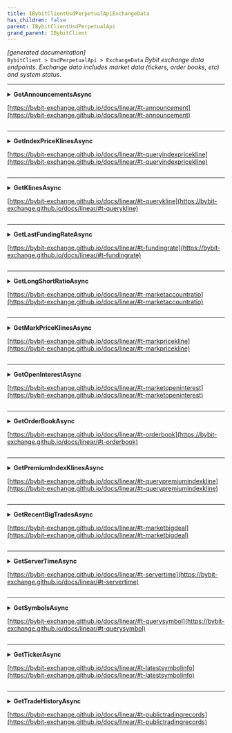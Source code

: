 ```yaml
---
title: IBybitClientUsdPerpetualApiExchangeData
has_children: false
parent: IBybitClientUsdPerpetualApi
grand_parent: IBybitClient
---
```

*[generated documentation]*  
`BybitClient > UsdPerpetualApi > ExchangeData`
*Bybit exchange data endpoints. Exchange data includes market data (tickers, order books, etc) and system status.*
  

***

<details>
<summary>
<b>GetAnnouncementsAsync</b>  

[https://bybit-exchange.github.io/docs/linear/#t-announcement](https://bybit-exchange.github.io/docs/linear/#t-announcement)  
</summary>
<p>

```C#  
Task<WebCallResult<IEnumerable<BybitAnnouncement>>> GetAnnouncementsAsync([Optional] long? receiveWindow, [Optional] CancellationToken ct);  
```  

|Parameter|Description|
|---|---|
|`receiveWindow`|The receive window for which this request is active. When the request takes longer than this to complete the server will reject the request|
|`ct`|Cancellation token|

*The API announcements for the last 30 days*  

</p>
</details>

***

<details>
<summary>
<b>GetIndexPriceKlinesAsync</b>  

[https://bybit-exchange.github.io/docs/linear/#t-queryindexpricekline](https://bybit-exchange.github.io/docs/linear/#t-queryindexpricekline)  
</summary>
<p>

```C#  
Task<WebCallResult<IEnumerable<BybitIndexPriceKline>>> GetIndexPriceKlinesAsync(string symbol, KlineInterval interval, DateTime from, [Optional] int? limit, [Optional] long? receiveWindow, [Optional] CancellationToken ct);  
```  

|Parameter|Description|
|---|---|
|`symbol`|Symbol of the klines|
|`interval`|Interval of the kline data|
|`from`|Start time of the data|
|`limit`|Max amount of candles|
|`receiveWindow`|The receive window for which this request is active. When the request takes longer than this to complete the server will reject the request|
|`ct`|Cancellation token|

*Get index price klines*  

</p>
</details>

***

<details>
<summary>
<b>GetKlinesAsync</b>  

[https://bybit-exchange.github.io/docs/linear/#t-querykline](https://bybit-exchange.github.io/docs/linear/#t-querykline)  
</summary>
<p>

```C#  
Task<WebCallResult<IEnumerable<BybitKline>>> GetKlinesAsync(string symbol, KlineInterval interval, DateTime from, [Optional] int? limit, [Optional] long? receiveWindow, [Optional] CancellationToken ct);  
```  

|Parameter|Description|
|---|---|
|`symbol`|Symbol of the klines|
|`interval`|Interval of the kline data|
|`from`|Start time of the data|
|`limit`|Max amount of candles|
|`receiveWindow`|The receive window for which this request is active. When the request takes longer than this to complete the server will reject the request|
|`ct`|Cancellation token|

*Get price klines*  

</p>
</details>

***

<details>
<summary>
<b>GetLastFundingRateAsync</b>  

[https://bybit-exchange.github.io/docs/linear/#t-fundingrate](https://bybit-exchange.github.io/docs/linear/#t-fundingrate)  
</summary>
<p>

```C#  
Task<WebCallResult<BybitFundingRate>> GetLastFundingRateAsync(string symbol, [Optional] long? receiveWindow, [Optional] CancellationToken ct);  
```  

|Parameter|Description|
|---|---|
|`symbol`|The symbol|
|`receiveWindow`|The receive window for which this request is active. When the request takes longer than this to complete the server will reject the request|
|`ct`|Cancellation token|

*Get last funding rate*  

</p>
</details>

***

<details>
<summary>
<b>GetLongShortRatioAsync</b>  

[https://bybit-exchange.github.io/docs/linear/#t-marketaccountratio](https://bybit-exchange.github.io/docs/linear/#t-marketaccountratio)  
</summary>
<p>

```C#  
Task<WebCallResult<IEnumerable<BybitAccountRatio>>> GetLongShortRatioAsync(string symbol, DataPeriod period, [Optional] int? limit, [Optional] long? receiveWindow, [Optional] CancellationToken ct);  
```  

|Parameter|Description|
|---|---|
|`symbol`|The symbol|
|`period`|The data period|
|`limit`|Max amount of results|
|`receiveWindow`|The receive window for which this request is active. When the request takes longer than this to complete the server will reject the request|
|`ct`|Cancellation token|

*Get long/short ratio*  

</p>
</details>

***

<details>
<summary>
<b>GetMarkPriceKlinesAsync</b>  

[https://bybit-exchange.github.io/docs/linear/#t-markpricekline](https://bybit-exchange.github.io/docs/linear/#t-markpricekline)  
</summary>
<p>

```C#  
Task<WebCallResult<IEnumerable<BybitMarkPriceKline>>> GetMarkPriceKlinesAsync(string symbol, KlineInterval interval, DateTime from, [Optional] int? limit, [Optional] long? receiveWindow, [Optional] CancellationToken ct);  
```  

|Parameter|Description|
|---|---|
|`symbol`|Symbol of the klines|
|`interval`|Interval of the kline data|
|`from`|Start time of the data|
|`limit`|Max amount of candles|
|`receiveWindow`|The receive window for which this request is active. When the request takes longer than this to complete the server will reject the request|
|`ct`|Cancellation token|

*Get mark price klines*  

</p>
</details>

***

<details>
<summary>
<b>GetOpenInterestAsync</b>  

[https://bybit-exchange.github.io/docs/linear/#t-marketopeninterest](https://bybit-exchange.github.io/docs/linear/#t-marketopeninterest)  
</summary>
<p>

```C#  
Task<WebCallResult<IEnumerable<BybitOpenInterest>>> GetOpenInterestAsync(string symbol, DataPeriod period, [Optional] int? limit, [Optional] long? receiveWindow, [Optional] CancellationToken ct);  
```  

|Parameter|Description|
|---|---|
|`symbol`|The symbol|
|`period`|The period of data|
|`limit`|Max amount of results|
|`receiveWindow`|The receive window for which this request is active. When the request takes longer than this to complete the server will reject the request|
|`ct`|Cancellation token|

*Gets the total amount of unsettled contracts. In other words, the total number of contracts held in open positions.*  

</p>
</details>

***

<details>
<summary>
<b>GetOrderBookAsync</b>  

[https://bybit-exchange.github.io/docs/linear/#t-orderbook](https://bybit-exchange.github.io/docs/linear/#t-orderbook)  
</summary>
<p>

```C#  
Task<WebCallResult<IEnumerable<BybitOrderBookEntry>>> GetOrderBookAsync(string symbol, [Optional] long? receiveWindow, [Optional] CancellationToken ct);  
```  

|Parameter|Description|
|---|---|
|`symbol`|The symbol|
|`receiveWindow`|The receive window for which this request is active. When the request takes longer than this to complete the server will reject the request|
|`ct`|Cancellation token|

*Get the current order book for a symbol*  

</p>
</details>

***

<details>
<summary>
<b>GetPremiumIndexKlinesAsync</b>  

[https://bybit-exchange.github.io/docs/linear/#t-querypremiumindexkline](https://bybit-exchange.github.io/docs/linear/#t-querypremiumindexkline)  
</summary>
<p>

```C#  
Task<WebCallResult<IEnumerable<BybitIndexPriceKline>>> GetPremiumIndexKlinesAsync(string symbol, KlineInterval interval, DateTime from, [Optional] int? limit, [Optional] long? receiveWindow, [Optional] CancellationToken ct);  
```  

|Parameter|Description|
|---|---|
|`symbol`|Symbol of the klines|
|`interval`|Interval of the kline data|
|`from`|Start time of the data|
|`limit`|Max amount of candles|
|`receiveWindow`|The receive window for which this request is active. When the request takes longer than this to complete the server will reject the request|
|`ct`|Cancellation token|

*Get premium index klines*  

</p>
</details>

***

<details>
<summary>
<b>GetRecentBigTradesAsync</b>  

[https://bybit-exchange.github.io/docs/linear/#t-marketbigdeal](https://bybit-exchange.github.io/docs/linear/#t-marketbigdeal)  
</summary>
<p>

```C#  
Task<WebCallResult<IEnumerable<BybitBigTrade>>> GetRecentBigTradesAsync(string symbol, [Optional] int? limit, [Optional] long? receiveWindow, [Optional] CancellationToken ct);  
```  

|Parameter|Description|
|---|---|
|`symbol`|The symbol|
|`limit`|The max amount of results|
|`receiveWindow`|The receive window for which this request is active. When the request takes longer than this to complete the server will reject the request|
|`ct`|Cancellation token|

*Obtain filled orders worth more than 500,000 USD within the last 24h.*  

</p>
</details>

***

<details>
<summary>
<b>GetServerTimeAsync</b>  

[https://bybit-exchange.github.io/docs/linear/#t-servertime](https://bybit-exchange.github.io/docs/linear/#t-servertime)  
</summary>
<p>

```C#  
Task<WebCallResult<DateTime>> GetServerTimeAsync([Optional] long? receiveWindow, [Optional] CancellationToken ct);  
```  

|Parameter|Description|
|---|---|
|`receiveWindow`|The receive window for which this request is active. When the request takes longer than this to complete the server will reject the request|
|`ct`|Cancellation token|

*Get the server time*  

</p>
</details>

***

<details>
<summary>
<b>GetSymbolsAsync</b>  

[https://bybit-exchange.github.io/docs/linear/#t-querysymbol](https://bybit-exchange.github.io/docs/linear/#t-querysymbol)  
</summary>
<p>

```C#  
Task<WebCallResult<IEnumerable<BybitSymbol>>> GetSymbolsAsync([Optional] long? receiveWindow, [Optional] CancellationToken ct);  
```  

|Parameter|Description|
|---|---|
|`receiveWindow`|The receive window for which this request is active. When the request takes longer than this to complete the server will reject the request|
|`ct`|Cancellation token|

*Get all supported symbols*  

</p>
</details>

***

<details>
<summary>
<b>GetTickerAsync</b>  

[https://bybit-exchange.github.io/docs/linear/#t-latestsymbolinfo](https://bybit-exchange.github.io/docs/linear/#t-latestsymbolinfo)  
</summary>
<p>

```C#  
Task<WebCallResult<IEnumerable<BybitTicker>>> GetTickerAsync([Optional] string? symbol, [Optional] long? receiveWindow, [Optional] CancellationToken ct);  
```  

|Parameter|Description|
|---|---|
|`symbol`|The symbol|
|`receiveWindow`|The receive window for which this request is active. When the request takes longer than this to complete the server will reject the request|
|`ct`|Cancellation token|

*The ticker info for a symbol*  

</p>
</details>

***

<details>
<summary>
<b>GetTradeHistoryAsync</b>  

[https://bybit-exchange.github.io/docs/linear/#t-publictradingrecords](https://bybit-exchange.github.io/docs/linear/#t-publictradingrecords)  
</summary>
<p>

```C#  
Task<WebCallResult<IEnumerable<BybitTrade>>> GetTradeHistoryAsync(string symbol, [Optional] int? limit, [Optional] long? receiveWindow, [Optional] CancellationToken ct);  
```  

|Parameter|Description|
|---|---|
|`symbol`|The symbol|
|`limit`|Max amount of results|
|`receiveWindow`|The receive window for which this request is active. When the request takes longer than this to complete the server will reject the request|
|`ct`|Cancellation token|

*Get public trade history*  

</p>
</details>
